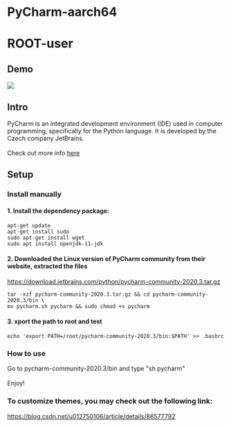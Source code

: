 # PyCharm-aarch64
# ROOT-user
## Demo

![](demo.png)

## Intro

PyCharm is an integrated development environment (IDE) used in computer programming, specifically for the Python language. It is developed by the Czech company JetBrains. \
 \
 Check out more info [here](https://www.jetbrains.com/pycharm/)

## Setup 

### Install manually

#### 1. Install the dependency package:
```
apt-get update
apt-get install sudo
sudo apt-get install wget
sudo apt install openjdk-11-jdk
```
#### 2. Downloaded the Linux version of PyCharm community from their website, extracted the files
https://download.jetbrains.com/python/pycharm-community-2020.3.tar.gz
```
tar -xzf pycharm-community-2020.3.tar.gz && cd pycharm-community-2020.3/bin \
mv pycharm.sh pycharm && sudo chmod +x pycharm
```
#### 3. xport the path to root and test
```
echo 'export PATH=/root/pycharm-community-2020.3/bin:$PATH' >> .bashrc
```
### How to use

Go to pycharm-community-2020.3/bin and type "sh pycharm" \
 \
Enjoy!

### To customize themes, you may check out the following link:

https://blog.csdn.net/u012750106/article/details/86577792
